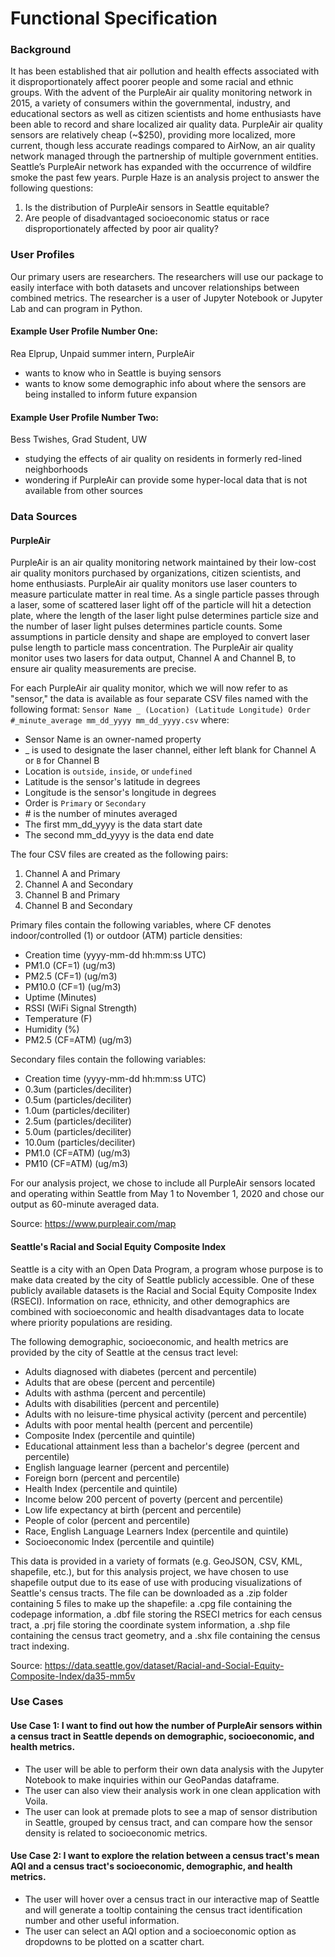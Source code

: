 # Functional Specification

### Background

It has been established that air pollution and health effects associated with it disproportionately affect poorer people and some racial and ethnic groups. With the advent of the PurpleAir air quality monitoring network in 2015, a variety of consumers within the governmental, industry, and educational sectors as well as citizen scientists and home enthusiasts have been able to record and share localized air quality data. PurpleAir air quality sensors are relatively cheap (~$250), providing more localized, more current, though less accurate readings compared to AirNow, an air quality network managed through the partnership of multiple government entities. Seattle’s PurpleAir network has expanded with the occurrence of wildfire smoke the past few years. Purple Haze is an analysis project to answer the following questions:

1. Is the distribution of PurpleAir sensors in Seattle equitable?
2. Are people of disadvantaged socioeconomic status or race disproportionately affected by poor air quality?

### User Profiles

Our primary users are researchers. The researchers will use our package to easily interface with both datasets and uncover relationships between combined metrics. The researcher is a user of Jupyter Notebook or Jupyter Lab and can program in Python.

#### Example User Profile Number One:
Rea Elprup, Unpaid summer intern, PurpleAir
* wants to know who in Seattle is buying sensors
* wants to know some demographic info about where the sensors are being installed to inform future expansion

#### Example User Profile Number Two:
Bess Twishes, Grad Student, UW
* studying the effects of air quality on residents in formerly red-lined neighborhoods
* wondering if PurpleAir can provide some hyper-local data that is not available from other sources
 

### Data Sources

#### PurpleAir
PurpleAir is an air quality monitoring network maintained by their low-cost air quality monitors purchased by organizations, citizen scientists, and home enthusiasts. PurpleAir air quality monitors use laser counters to measure particulate matter in real time. As a single particle passes through a laser, some of scattered laser light off of the particle will hit a detection plate, where the length of the laser light pulse determines particle size and the number of laser light pulses determines particle counts. Some assumptions in particle density and shape are employed to convert laser pulse length to particle mass concentration. The PurpleAir air quality monitor uses two lasers for data output, Channel A and Channel B, to ensure air quality measurements are precise.

For each PurpleAir air quality monitor, which we will now refer to as "sensor," the data is available as four separate CSV files named with the following format: ``Sensor Name _ (Location) (Latitude Longitude) Order #_minute_average mm_dd_yyyy mm_dd_yyyy.csv`` where:
* Sensor Name is an owner-named property
* _ is used to designate the laser channel, either left blank for Channel A or `B` for Channel B
* Location is `outside`, `inside`, or `undefined` 
* Latitude is the sensor's latitude in degrees
* Longitude is the sensor's longitude in degrees
* Order is `Primary` or `Secondary`
* \# is the number of minutes averaged
* The first mm_dd_yyyy is the data start date
* The second mm_dd_yyyy is the data end date

The four CSV files are created as the following pairs:
1. Channel A and Primary
2. Channel A and Secondary
3. Channel B and Primary
4. Channel B and Secondary

Primary files contain the following variables, where CF denotes indoor/controlled (1) or outdoor (ATM) particle densities:
* Creation time (yyyy-mm-dd hh:mm:ss UTC)
* PM1.0 (CF=1) (ug/m3)
* PM2.5 (CF=1) (ug/m3)
* PM10.0 (CF=1) (ug/m3)
* Uptime (Minutes)
* RSSI (WiFi Signal Strength)
* Temperature (F)
* Humidity (%)
* PM2.5 (CF=ATM) (ug/m3)

Secondary files contain the following variables:
* Creation time (yyyy-mm-dd hh:mm:ss UTC)
* 0.3um (particles/deciliter)
* 0.5um (particles/deciliter)
* 1.0um (particles/deciliter)
* 2.5um (particles/deciliter)
* 5.0um (particles/deciliter)
* 10.0um (particles/deciliter)
* PM1.0 (CF=ATM) (ug/m3)
* PM10 (CF=ATM) (ug/m3) 

For our analysis project, we chose to include all PurpleAir sensors located and operating within Seattle from May 1 to November 1, 2020 and chose our output as 60-minute averaged data.

Source: https://www.purpleair.com/map

#### Seattle's Racial and Social Equity Composite Index
Seattle is a city with an Open Data Program, a program whose purpose is to make data created by the city of Seattle publicly accessible. One of these publicly available datasets is the Racial and Social Equity Composite Index (RSECI). Information on race, ethnicity, and other demographics are combined with socioeconomic and health disadvantages data to locate where priority populations are residing. 

The following demographic, socioeconomic, and health metrics are provided by the city of Seattle at the census tract level:
* Adults diagnosed with diabetes (percent and percentile)
* Adults that are obese (percent and percentile)
* Adults with asthma (percent and percentile)
* Adults with disabilities (percent and percentile)
* Adults with no leisure-time physical activity (percent and percentile)
* Adults with poor mental health (percent and percentile)
* Composite Index (percentile and quintile)
* Educational attainment less than a bachelor's degree (percent and percentile)
* English language learner (percent and percentile)
* Foreign born (percent and percentile)
* Health Index (percentile and quintile)
* Income below 200 percent of poverty (percent and percentile)
* Low life expectancy at birth (percent and percentile)
* People of color (percent and percentile)
* Race, English Language Learners Index (percentile and quintile)
* Socioeconomic Index (percentile and quintile)

This data is provided in a variety of formats (e.g. GeoJSON, CSV, KML, shapefile, etc.), but for this analysis project, we have chosen to use shapefile output due to its ease of use with producing visualizations of Seattle's census tracts. The file can be downloaded as a .zip folder containing 5 files to make up the shapefile: a .cpg file containing the codepage information, a .dbf file storing the RSECI metrics for each census tract, a .prj file storing the coordinate system information, a .shp file containing the census tract geometry, and a .shx file containing the census tract indexing.

Source: https://data.seattle.gov/dataset/Racial-and-Social-Equity-Composite-Index/da35-mm5v

### Use Cases

#### Use Case 1: I want to find out how the number of PurpleAir sensors within a census tract in Seattle depends on demographic, socioeconomic, and health metrics. 
* The user will be able to perform their own data analysis with the Jupyter Notebook to make inquiries within our GeoPandas dataframe.
* The user can also view their analysis work in one clean application with Voila.
* The user can look at premade plots to see a map of sensor distribution in Seattle, grouped by census tract, and can compare how the sensor density is related to socioeconomic metrics.

#### Use Case 2: I want to explore the relation between a census tract's mean AQI and a census tract's socioeconomic, demographic, and health metrics. 
* The user will hover over a census tract in our interactive map of Seattle and will generate a tooltip containing the census tract identification number and other useful information.
* The user can select an AQI option and a socioeconomic option as dropdowns to be plotted on a scatter chart.
